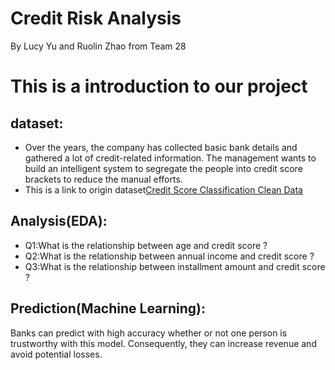 # Credit Risk Analysis
By Lucy Yu and Ruolin Zhao 
from Team 28


# This is a introduction to our project
## dataset:

 - Over the years, the company has collected basic bank details and gathered a lot of credit-related information. The management wants to build an intelligent system to segregate the people into credit score brackets to reduce the manual efforts.
 - This is a link to origin dataset[Credit Score Classification Clean Data](https://www.kaggle.com/datasets/clkmuhammed/creditscoreclassification)

## Analysis(EDA):

 - Q1:What is the relationship between age and credit score ?
 - Q2:What is the relationship between annual income and credit score ?
 - Q3:What is the relationship between installment amount and credit score ?


## Prediction(Machine Learning):
Banks can predict with high accuracy whether or not one person is trustworthy with this model. Consequently, they can increase revenue and avoid potential losses.
